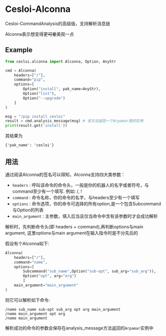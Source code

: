 # Cesloi-Alconna
Cesloi-CommandAnalysis的高级版，支持解析消息链

Alconna表示想变得更~~可爱~~美观一点

## Example
```python
from cesloi.alconna import Alconna, Option, AnyStr

cmd = Alconna(
    headers=["/"],
    command="pip",
    options=[
        Option("install", pak_name=AnyStr),
        Option("list"),
        Option("--upgrade")
    ]
)

msg = "/pip install cesloi"
result = cmd.analysis_message(msg) # 该方法返回一个Arpamar类的实例
print(result.get('install'))
```
其结果为
```
{'pak_name': 'cesloi'}
```

## 用法
通过阅读Alconna的签名可以得知，Alconna支持四大类参数：
 - `headers` : 呼叫该命令的命令头，一般是你的机器人的名字或者符号，与command至少有一个填写. 例如: /, !
 - `command` : 命令名称，你的命令的名字，与headers至少有一个填写
 - `options` : 命令选项，你的命令可选择的所有option,是一个包含Subcommand与Option的列表
 - `main_argument` : 主参数，填入后当且仅当命令中含有该参数时才会成功解析

解析时，先判断命令头(即 headers + command),再判断options与main argument, 这里options与main argument在输入指令时是不分先后的

假设有个Alconna如下:
```python
Alconna(
    headers=["/"],
    command="name",
    options=[
        Subcommand("sub_name",Option("sub-opt", sub_arg="sub_arg")),
        Option("opt", arg="arg")
        ]
    main_argument="main_argument"
)
```
则它可以解析如下命令:
```
/name sub_name sub-opt sub_arg opt arg main_argument
/name main_argument opt arg
/name main_argument
```
解析成功的命令的参数会保存在analysis_message方法返回的`Arpamar`实例中
